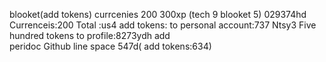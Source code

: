 blooket(add tokens)
currcenies 200 300xp
(tech 9 blooket 5)
029374hd
Currenceis:200
Total :us4
add tokens: to personal account:737
Ntsy3
Five hundred tokens to profile:8273ydh
add\
peridoc
Github
line space 547d( add tokens:634)
